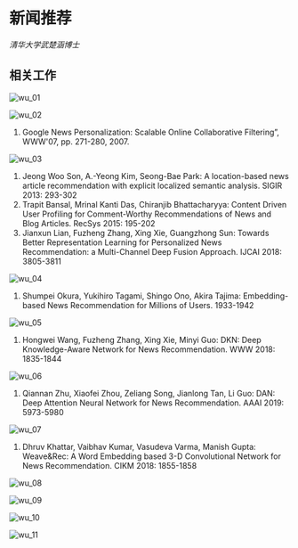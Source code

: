 # 新闻推荐

*清华大学武楚涵博士*

## 相关工作

![wu_01](../IMG/wu/wu01.jpg)

![wu_02](../IMG/wu/wu02.jpg)

1. Google News Personalization: Scalable Online Collaborative Filtering”, WWW'07, pp. 271-280, 2007.

![wu_03](../IMG/wu/wu03.jpg)

1. Jeong Woo Son, A.-Yeong Kim, Seong-Bae Park:
A location-based news article recommendation with explicit localized semantic analysis. SIGIR 2013: 293-302
2. Trapit Bansal, Mrinal Kanti Das, Chiranjib Bhattacharyya:
Content Driven User Profiling for Comment-Worthy Recommendations of News and Blog Articles. RecSys 2015: 195-202
3. Jianxun Lian, Fuzheng Zhang, Xing Xie, Guangzhong Sun:
Towards Better Representation Learning for Personalized News Recommendation: a Multi-Channel Deep Fusion Approach. IJCAI 2018: 3805-3811

![wu_04](../IMG/wu/wu04.jpg)

1. Shumpei Okura, Yukihiro Tagami, Shingo Ono, Akira Tajima:
Embedding-based News Recommendation for Millions of Users. 1933-1942

![wu_05](../IMG/wu/wu05.jpg)

1. Hongwei Wang, Fuzheng Zhang, Xing Xie, Minyi Guo:
DKN: Deep Knowledge-Aware Network for News Recommendation. WWW 2018: 1835-1844

![wu_06](../IMG/wu/wu06.jpg)

1. Qiannan Zhu, Xiaofei Zhou, Zeliang Song, Jianlong Tan, Li Guo:
DAN: Deep Attention Neural Network for News Recommendation. AAAI 2019: 5973-5980

![wu_07](../IMG/wu/wu07.jpg)

1. Dhruv Khattar, Vaibhav Kumar, Vasudeva Varma, Manish Gupta:
Weave&Rec: A Word Embedding based 3-D Convolutional Network for News Recommendation. CIKM 2018: 1855-1858

![wu_08](../IMG/wu/wu08.jpg)

![wu_09](../IMG/wu/wu09.jpg)

![wu_10](../IMG/wu/wu10.jpg)

![wu_11](../IMG/wu/wu11.jpg)